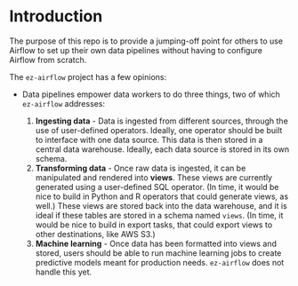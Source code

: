 # Introduction

The purpose of this repo is to provide a jumping-off point for others to use Airflow to set up their own data pipelines without having to configure Airflow from scratch.

The `ez-airflow` project has a few opinions:

- Data pipelines empower data workers to do three things, two of which `ez-airflow` addresses:

    1. **Ingesting data** - Data is ingested from different sources, through the use of user-defined operators. Ideally, one operator should be built to interface with one data source. This data is then stored in a central data warehouse. Ideally, each data source is stored in its own schema.
    2. **Transforming data** - Once raw data is ingested, it can be manipulated and rendered into **views**. These views are currently generated using a user-defined SQL operator. (In time, it would be nice to build in Python and R operators that could generate views, as well.) These views are stored back into the data warehouse, and it is ideal if these tables are stored in a schema named `views`. (In time, it would be nice to build in export tasks, that could export views to other destinations, like AWS S3.)
    3. **Machine learning** - Once data has been formatted into views and stored, users should be able to run machine learning jobs to create predictive models meant for production needs. `ez-airflow` does not handle this yet.

